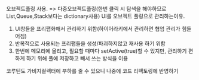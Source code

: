 오브젝트풀링 사용. => 다중오브젝트풀링(한번 클릭 시 탐색을 해야하므로 List,Queue,Stack보다는 dictionary사용)
UI를 오브젝트 풀링으로 관리하는이유.
1. UI창들을 프리팹화해서 관리하기 위함(하이어라키에서 관리하면 협업 관리가 힘들어짐)
2. 반복적으로 사용되는 프리팹들을 생성/파괴하지않고 재사용 하기 위함
3. 한번에 메모리에 올리고, 필요할 때마다 setActive(true)할 수 있지만, 관리하기 편하게 하기 위해 풀에 저장하고 빼서 쓰는 방식을 이용

코루틴도 가비지컬렉터에 부하를 줄 수 있으니 나중에 코드 리팩토링에 반영하기
